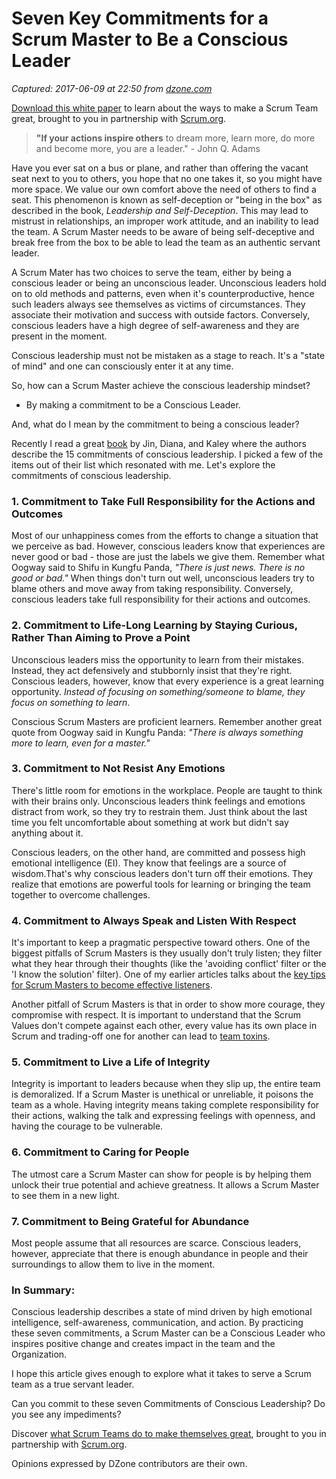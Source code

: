 # Seven Key Commitments for a Scrum Master to Be a Conscious Leader

_Captured: 2017-06-09 at 22:50 from [dzone.com](https://dzone.com/articles/the-concious-scrum-master?edition=304154&utm_source=Daily%20Digest&utm_medium=email&utm_campaign=dd%202017-06-09)_

[Download this white paper](https://dzone.com/go?i=150025&u=https%3A%2F%2Fwww.scrum.org%2FAbout%2FAll-Articles%2FarticleType%2FArticleView%2FarticleId%2F1029%2FCharacteristics-of-a-Great-Scrum-Team%3Futm_source%3DDZone%26utm_medium%3DArticle%26utm_campaign%3DGreatScrumTeam) to learn about the ways to make a Scrum Team great, brought to you in partnership with [Scrum.org](https://dzone.com/go?i=150025&u=https%3A%2F%2Fwww.scrum.org%2FAbout%2FAll-Articles%2FarticleType%2FArticleView%2FarticleId%2F1029%2FCharacteristics-of-a-Great-Scrum-Team%3Futm_source%3DDZone%26utm_medium%3DArticle%26utm_campaign%3DGreatScrumTeam).

> **"If your actions inspire others** to dream more, learn more, do more and become more, you are a leader." \- John Q. Adams 

Have you ever sat on a bus or plane, and rather than offering the vacant seat next to you to others, you hope that no one takes it, so you might have more space. We value our own comfort above the need of others to find a seat. This phenomenon is known as self-deception or "being in the box" as described in the book, _Leadership and Self-Deception_. This may lead to mistrust in relationships, an improper work attitude, and an inability to lead the team. A Scrum Master needs to be aware of being self-deceptive and break free from the box to be able to lead the team as an authentic servant leader.

A Scrum Mater has two choices to serve the team, either by being a conscious leader or being an unconscious leader. Unconscious leaders hold on to old methods and patterns, even when it's counterproductive, hence such leaders always see themselves as victims of circumstances. They associate their motivation and success with outside factors. Conversely, conscious leaders have a high degree of self-awareness and they are present in the moment.

Conscious leadership must not be mistaken as a stage to reach. It's a "state of mind" and one can consciously enter it at any time.

So, how can a Scrum Master achieve the conscious leadership mindset?

  * By making a commitment to be a Conscious Leader. 

And, what do I mean by the commitment to being a conscious leader?

Recently I read a great [book](https://www.amazon.in/15-Commitments-Conscious-Leadership-Sustainable-ebook/dp/B00R3MHWUE) by Jin, Diana, and Kaley where the authors describe the 15 commitments of conscious leadership. I picked a few of the items out of their list which resonated with me. Let's explore the commitments of conscious leadership.

### 1\. Commitment to Take Full Responsibility for the Actions and Outcomes

Most of our unhappiness comes from the efforts to change a situation that we perceive as bad. However, conscious leaders know that experiences are never good or bad - those are just the labels we give them. Remember what Oogway said to Shifu in Kungfu Panda, _"There is just news. There is no good or bad."_ When things don't turn out well, unconscious leaders try to blame others and move away from taking responsibility. Conversely, conscious leaders take full responsibility for their actions and outcomes.

### 2\. Commitment to Life-Long Learning by Staying Curious, Rather Than Aiming to Prove a Point

Unconscious leaders miss the opportunity to learn from their mistakes. Instead, they act defensively and stubbornly insist that they're right. Conscious leaders, however, know that every experience is a great learning opportunity. _Instead of focusing on something/someone to blame, they focus on something to learn_.

Conscious Scrum Masters are proficient learners. Remember another great quote from Oogway said in Kungfu Panda: _"There is always something more to learn, even for a master."_

### 3\. Commitment to Not Resist Any Emotions

There's little room for emotions in the workplace. People are taught to think with their brains only. Unconscious leaders think feelings and emotions distract from work, so they try to restrain them. Just think about the last time you felt uncomfortable about something at work but didn't say anything about it.

Conscious leaders, on the other hand, are committed and possess high emotional intelligence (EI). They know that feelings are a source of wisdom.That's why conscious leaders don't turn off their emotions. They realize that emotions are powerful tools for learning or bringing the team together to overcome challenges.

### 4\. Commitment to Always Speak and Listen With Respect

It's important to keep a pragmatic perspective toward others. One of the biggest pitfalls of Scrum Masters is they usually don't truly listen; they filter what they hear through their thoughts (like the 'avoiding conflict' filter or the 'I know the solution' filter). One of my earlier articles talks about the [key tips for Scrum Masters to become effective listeners](https://dzone.com/articles/three-key-tips-to-scrum-masters-for-becoming-effec).

Another pitfall of Scrum Masters is that in order to show more courage, they compromise with respect. It is important to understand that the Scrum Values don't compete against each other, every value has its own place in Scrum and trading-off one for another can lead to [team toxins](https://dzone.com/articles/scrum-master-which-team-toxins-are-most-common-in).

### 5\. Commitment to Live a Life of Integrity

Integrity is important to leaders because when they slip up, the entire team is demoralized. If a Scrum Master is unethical or unreliable, it poisons the team as a whole. Having integrity means taking complete responsibility for their actions, walking the talk and expressing feelings with openness, and having the courage to be vulnerable.

### 6\. Commitment to Caring for People

The utmost care a Scrum Master can show for people is by helping them unlock their true potential and achieve greatness. It allows a Scrum Master to see them in a new light.

### 7\. Commitment to Being Grateful for Abundance

Most people assume that all resources are scarce. Conscious leaders, however, appreciate that there is enough abundance in people and their surroundings to allow them to live in the moment.

### In Summary:

Conscious leadership describes a state of mind driven by high emotional intelligence, self-awareness, communication, and action. By practicing these seven commitments, a Scrum Master can be a Conscious Leader who inspires positive change and creates impact in the team and the Organization.

I hope this article gives enough to explore what it takes to serve a Scrum team as a true servant leader.

Can you commit to these seven Commitments of Conscious Leadership? Do you see any impediments?

Discover [what Scrum Teams do to make themselves great](https://dzone.com/go?i=150024&u=https%3A%2F%2Fwww.scrum.org%2FAbout%2FAll-Articles%2FarticleType%2FArticleView%2FarticleId%2F1029%2FCharacteristics-of-a-Great-Scrum-Team%3Futm_source%3DDZone%26utm_medium%3DArticle%26utm_campaign%3DGreatScrumTeam), brought to you in partnership with [Scrum.org](https://dzone.com/go?i=150024&u=https%3A%2F%2Fwww.scrum.org%2FAbout%2FAll-Articles%2FarticleType%2FArticleView%2FarticleId%2F1029%2FCharacteristics-of-a-Great-Scrum-Team%3Futm_source%3DDZone%26utm_medium%3DArticle%26utm_campaign%3DGreatScrumTeam).

Opinions expressed by DZone contributors are their own.
